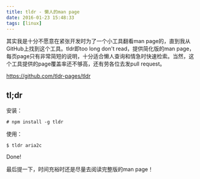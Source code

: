 ```yaml
---
title: tldr - 懒人的man page
date: 2016-01-23 15:48:33
tags: [linux]
---
```


其实我是十分不愿意在紧张开发时为了一个小工具翻看man page的，直到我从GitHub上找到这个工具。tldr即too long don't read，提供简化版的man page，每页page只有非常简短的说明，十分适合懒人查询和情急时快速检索。当然，这个工具提供的page覆盖率还不够高，还有劳各位去发pull request。

https://github.com/tldr-pages/tldr

tl;dr
-----
安装：
```shell
# npm install -g tldr
```
使用：
```shell
$ tldr aria2c
```
Done!

最后提一下，时间充裕时还是尽量去阅读完整版的man page！
